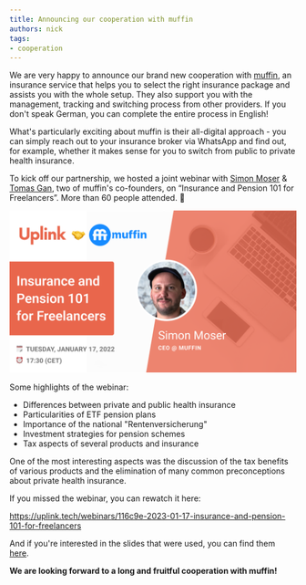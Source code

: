 ```yaml
---
title: Announcing our cooperation with muffin
authors: nick
tags:
- cooperation
---
```


We are very happy to announce our brand new cooperation with [muffin](https://www.getmuffin.de/), an insurance service that helps you to select the right insurance package and assists you with the whole setup. They also support you with the management, tracking and switching process from other providers. If you don't speak German, you can complete the entire process in English!

<!--truncate-->

What's particularly exciting about muffin is their all-digital approach - you can simply reach out to your insurance broker via WhatsApp and find out, for example, whether it makes sense for you to switch from public to private health insurance.

To kick off our partnership, we hosted a joint webinar with [Simon Moser](https://www.linkedin.com/in/moser-simon/) & [Tomas Gan](https://www.linkedin.com/in/tomas-gan/), two of muffin's co-founders, on “Insurance and Pension 101 for Freelancers”. More than 60 people attended. 🙌

![](Muffin--16_9---1-.png)

Some highlights of the webinar:

- Differences between private and public health insurance
- Particularities of ETF pension plans
- Importance of the national "Rentenversicherung"
- Investment strategies for pension schemes
- Tax aspects of several products and insurance

One of the most interesting aspects was the discussion of the tax benefits of various products and the elimination of many common preconceptions about private health insurance.

If you missed the webinar, you can rewatch it here:

<emb>https://uplink.tech/webinars/116c9e-2023-01-17-insurance-and-pension-101-for-freelancers</emb>

And if you're interested in the slides that were used, you can find them [here](https://drive.google.com/file/d/1vNt-kayGLiOsJgFhcrMdAhQdqzJkKqOt/view?usp=sharing).

**We are looking forward to a long and fruitful cooperation with muffin!**
